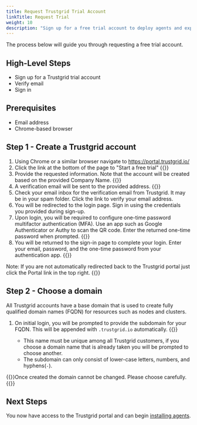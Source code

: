 ```yaml
---
title: Request Trustgrid Trial Account
linkTitle: Request Trial
weight: 10
description: "Sign up for a free trial account to deploy agents and explore Trustgrid features. - 5 minutes"
---
```


The process below will guide you through requesting a free trial account. 

## High-Level Steps
- Sign up for a Trustgrid trial account
- Verify email
- Sign in

## Prerequisites
- Email address
- Chrome-based browser

## Step 1 - Create a Trustgrid account
1. Using Chrome or a similar browser navigate to https://portal.trustgrid.io/
1. Click the link at the bottom of the page to "Start a free trial" {{<tgimg src="start-trial.png" width="70%">}}
1. Provide the requested information. Note that the account will be created based on the provided Company Name.
{{<tgimg src="sign-up-form.png" alt="Sign up form" width="50%">}}
1. A verification email will be sent to the provided address. 
{{<tgimg src="email-verify.png" width="50%">}}
1. Check your email inbox for the verification email from Trustgrid. It may be in your spam folder. Click the link to verify your email address.
1. You will be redirected to the login page. Sign in using the credentials you provided during sign-up.
1. Upon login, you will be required to configure one-time password multifactor authentication (MFA). Use an app such as Google Authenticator or Authy to scan the QR code. Enter the returned one-time password when prompted.
{{<tgimg src="mfa-setup.png" width="40%">}}
1. You will be returned to the sign-in page to complete your login. Enter your email, password, and the one-time password from your authentication app.
{{<tgimg src="final-signin.png" width="40%">}}

Note: If you are not automatically redirected back to the Trustgrid portal just click the Portal link in the top right.
{{<tgimg src="auth-portal-link.png" width="35%" caption="Link back to Portal">}}


## Step 2 - Choose a domain
All Trustgrid accounts have a base domain that is used to create fully qualified domain names (FQDN) for resources such as nodes and clusters.  
1. On initial login, you will be prompted to provide the subdomain for your FQDN. This will be appended with `.trustgrid.io` automatically. {{<tgimg src="domain-setup.png" width="85%" caption="Prompt to create account domain">}}
    - This name must be unique among all Trustgrid customers, if you choose a domain name that is already taken you will be prompted to choose another.
    - The subdomain can only consist of lower-case letters, numbers, and hyphens(`-`). 

{{<alert color="warning">}}Once created the domain cannot be changed. Please choose carefully.{{</alert>}}


## Next Steps
You now have access to the Trustgrid portal and can begin [installing agents](/getting-started/trial/base-setup).

